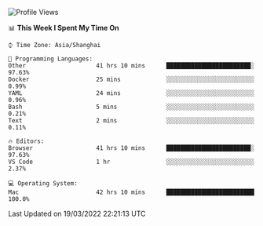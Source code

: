 <!--START_SECTION:waka-->
![Profile Views](http://img.shields.io/badge/Profile%20Views-2-blue)

📊 **This Week I Spent My Time On** 

```text
⌚︎ Time Zone: Asia/Shanghai

💬 Programming Languages: 
Other                    41 hrs 10 mins      ████████████████████████░   97.63% 
Docker                   25 mins             ░░░░░░░░░░░░░░░░░░░░░░░░░   0.99% 
YAML                     24 mins             ░░░░░░░░░░░░░░░░░░░░░░░░░   0.96% 
Bash                     5 mins              ░░░░░░░░░░░░░░░░░░░░░░░░░   0.21% 
Text                     2 mins              ░░░░░░░░░░░░░░░░░░░░░░░░░   0.11%

🔥 Editors: 
Browser                  41 hrs 10 mins      ████████████████████████░   97.63% 
VS Code                  1 hr                ░░░░░░░░░░░░░░░░░░░░░░░░░   2.37%

💻 Operating System: 
Mac                      42 hrs 10 mins      █████████████████████████   100.0%

```


 Last Updated on 19/03/2022 22:21:13 UTC
<!--END_SECTION:waka-->